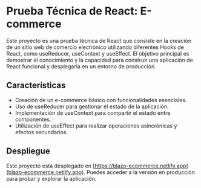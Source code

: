 # Prueba Técnica de React: E-commerce

Este proyecto es una prueba técnica de React que consiste en la creación de un sitio web de comercio electrónico utilizando diferentes Hooks de React, como useReducer, useContext y useEffect. El objetivo principal es demostrar el conocimiento y la capacidad para construir una aplicación de React funcional y desplegarla en un entorno de producción.

## Características

- Creación de un e-commerce básico con funcionalidades esenciales.
- Uso de useReducer para gestionar el estado de la aplicación.
- Implementación de useContext para compartir el estado entre componentes.
- Utilización de useEffect para realizar operaciones asincrónicas y efectos secundarios.

## Despliegue

Este proyecto está desplegado en [https://blazo-ecommerce.netlify.app](blazo-ecommerce.netlify.app). Puedes acceder a la versión en producción para probar y explorar la aplicación.
